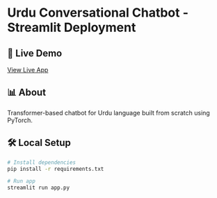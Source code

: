 # Urdu Conversational Chatbot - Streamlit Deployment

## 🚀 Live Demo
[View Live App](https://urdu-chatbot-asheeradnan.streamlit.app)

## 📊 About
Transformer-based chatbot for Urdu language built from scratch using PyTorch.

## 🛠️ Local Setup

```bash
# Install dependencies
pip install -r requirements.txt

# Run app
streamlit run app.py